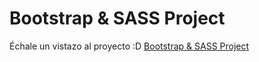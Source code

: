 # Bootstrap & SASS Project

<p>Échale un vistazo al proyecto :D <a href=">https://sebastian-zn.github.io/bootstrap-v5-project/">Bootstrap & SASS Project</a></p>

